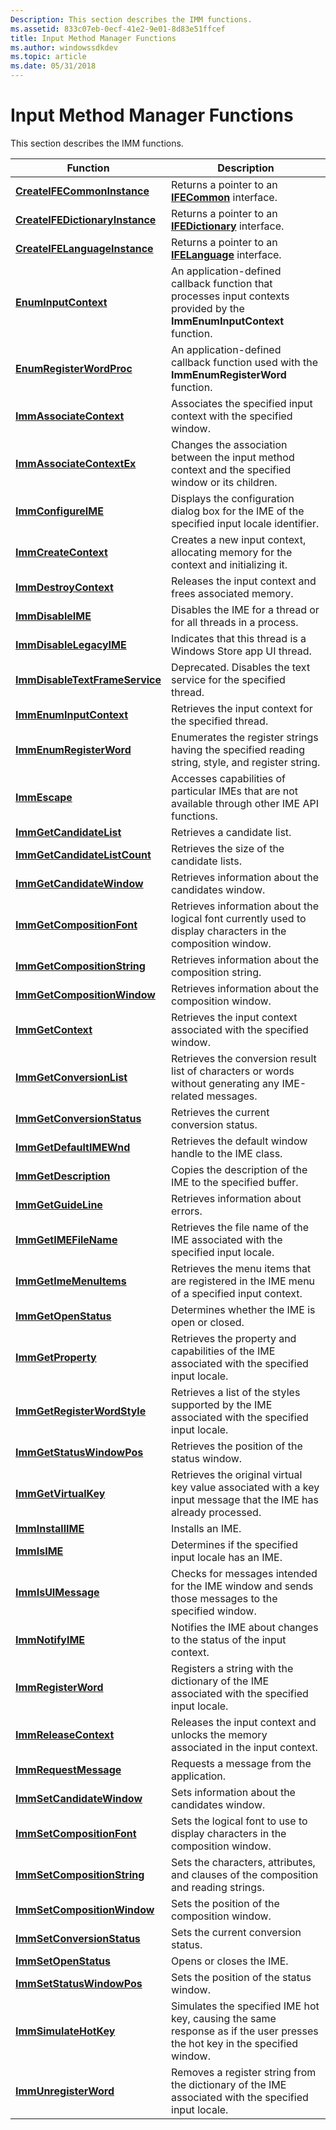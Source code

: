 ```yaml
---
Description: This section describes the IMM functions.
ms.assetid: 833c07eb-0ecf-41e2-9e01-8d83e51ffcef
title: Input Method Manager Functions
ms.author: windowssdkdev
ms.topic: article
ms.date: 05/31/2018
---
```


# Input Method Manager Functions

This section describes the IMM functions.



| Function                                                           | Description                                                                                                                |
|--------------------------------------------------------------------|----------------------------------------------------------------------------------------------------------------------------|
| [**CreateIFECommonInstance**](/windows/desktop/api/msime/nf-msime-createifecommoninstance)         | Returns a pointer to an [**IFECommon**](/windows/desktop/api/Msime/nn-msime-ifecommon) interface.                                                          |
| [**CreateIFEDictionaryInstance**](/windows/desktop/api/msime/nf-msime-createifedictionaryinstance) | Returns a pointer to an [**IFEDictionary**](/windows/desktop/api/Msime/nn-msime-ifedictionary) interface.                                                  |
| [**CreateIFELanguageInstance**](/windows/desktop/api/msime/nf-msime-createifelanguageinstance)     | Returns a pointer to an [**IFELanguage**](/windows/desktop/api/Msime/nn-msime-ifelanguage) interface.                                                      |
| [**EnumInputContext**](/windows/desktop/api/Imm/nc-imm-imcenumproc)                       | An application-defined callback function that processes input contexts provided by the **ImmEnumInputContext** function.   |
| [**EnumRegisterWordProc**](/windows/desktop/api/Imm/nc-imm-registerwordenumproca)               | An application-defined callback function used with the **ImmEnumRegisterWord** function.                                   |
| [**ImmAssociateContext**](/windows/desktop/api/Imm/nf-imm-immassociatecontext)                 | Associates the specified input context with the specified window.                                                          |
| [**ImmAssociateContextEx**](/windows/desktop/api/Imm/nf-imm-immassociatecontextex)             | Changes the association between the input method context and the specified window or its children.                         |
| [**ImmConfigureIME**](/windows/desktop/api/Imm/nf-imm-immconfigureimea)                         | Displays the configuration dialog box for the IME of the specified input locale identifier.                                |
| [**ImmCreateContext**](/windows/desktop/api/Imm/nf-imm-immcreatecontext)                       | Creates a new input context, allocating memory for the context and initializing it.                                        |
| [**ImmDestroyContext**](/windows/desktop/api/Imm/nf-imm-immdestroycontext)                     | Releases the input context and frees associated memory.                                                                    |
| [**ImmDisableIME**](/windows/desktop/api/Imm/nf-imm-immdisableime)                             | Disables the IME for a thread or for all threads in a process.                                                             |
| [**ImmDisableLegacyIME**](/windows/desktop/api/Imm/nf-imm-immdisablelegacyime)                 | Indicates that this thread is a Windows Store app UI thread.                                                               |
| [**ImmDisableTextFrameService**](/windows/desktop/api/Imm/nf-imm-immdisabletextframeservice)   | Deprecated. Disables the text service for the specified thread.                                                            |
| [**ImmEnumInputContext**](/windows/desktop/api/Imm/nf-imm-immenuminputcontext)                 | Retrieves the input context for the specified thread.                                                                      |
| [**ImmEnumRegisterWord**](/windows/desktop/api/Imm/nf-imm-immenumregisterworda)                 | Enumerates the register strings having the specified reading string, style, and register string.                           |
| [**ImmEscape**](/windows/desktop/api/Imm/nf-imm-immescapea)                                     | Accesses capabilities of particular IMEs that are not available through other IME API functions.                           |
| [**ImmGetCandidateList**](/windows/desktop/api/Imm/nf-imm-immgetcandidatelista)                 | Retrieves a candidate list.                                                                                                |
| [**ImmGetCandidateListCount**](/windows/desktop/api/Imm/nf-imm-immgetcandidatelistcounta)       | Retrieves the size of the candidate lists.                                                                                 |
| [**ImmGetCandidateWindow**](/windows/desktop/api/Imm/nf-imm-immgetcandidatewindow)             | Retrieves information about the candidates window.                                                                         |
| [**ImmGetCompositionFont**](/windows/desktop/api/Imm/nf-imm-immgetcompositionfonta)             | Retrieves information about the logical font currently used to display characters in the composition window.               |
| [**ImmGetCompositionString**](/windows/desktop/api/Imm/nf-imm-immgetcompositionstringa)         | Retrieves information about the composition string.                                                                        |
| [**ImmGetCompositionWindow**](/windows/desktop/api/Imm/nf-imm-immgetcompositionwindow)         | Retrieves information about the composition window.                                                                        |
| [**ImmGetContext**](/windows/desktop/api/Imm/nf-imm-immgetcontext)                             | Retrieves the input context associated with the specified window.                                                          |
| [**ImmGetConversionList**](/windows/desktop/api/Imm/nf-imm-immgetconversionlista)               | Retrieves the conversion result list of characters or words without generating any IME-related messages.                   |
| [**ImmGetConversionStatus**](/windows/desktop/api/Imm/nf-imm-immgetconversionstatus)           | Retrieves the current conversion status.                                                                                   |
| [**ImmGetDefaultIMEWnd**](/windows/desktop/api/Imm/nf-imm-immgetdefaultimewnd)                 | Retrieves the default window handle to the IME class.                                                                      |
| [**ImmGetDescription**](/windows/desktop/api/Imm/nf-imm-immgetdescriptiona)                     | Copies the description of the IME to the specified buffer.                                                                 |
| [**ImmGetGuideLine**](/windows/desktop/api/Imm/nf-imm-immgetguidelinea)                         | Retrieves information about errors.                                                                                        |
| [**ImmGetIMEFileName**](/windows/desktop/api/Imm/nf-imm-immgetimefilenamea)                     | Retrieves the file name of the IME associated with the specified input locale.                                             |
| [**ImmGetImeMenuItems**](/windows/desktop/api/Imm/nf-imm-immgetimemenuitemsa)                   | Retrieves the menu items that are registered in the IME menu of a specified input context.                                 |
| [**ImmGetOpenStatus**](/windows/desktop/api/Imm/nf-imm-immgetopenstatus)                       | Determines whether the IME is open or closed.                                                                              |
| [**ImmGetProperty**](/windows/desktop/api/Imm/nf-imm-immgetproperty)                           | Retrieves the property and capabilities of the IME associated with the specified input locale.                             |
| [**ImmGetRegisterWordStyle**](/windows/desktop/api/Imm/nf-imm-immgetregisterwordstylea)         | Retrieves a list of the styles supported by the IME associated with the specified input locale.                            |
| [**ImmGetStatusWindowPos**](/windows/desktop/api/Imm/nf-imm-immgetstatuswindowpos)             | Retrieves the position of the status window.                                                                               |
| [**ImmGetVirtualKey**](/windows/desktop/api/Imm/nf-imm-immgetvirtualkey)                       | Retrieves the original virtual key value associated with a key input message that the IME has already processed.           |
| [**ImmInstallIME**](/windows/desktop/api/Imm/nf-imm-imminstallimea)                             | Installs an IME.                                                                                                           |
| [**ImmIsIME**](/windows/desktop/api/Imm/nf-imm-immisime)                                       | Determines if the specified input locale has an IME.                                                                       |
| [**ImmIsUIMessage**](/windows/desktop/api/Imm/nf-imm-immisuimessagea)                           | Checks for messages intended for the IME window and sends those messages to the specified window.                          |
| [**ImmNotifyIME**](/windows/desktop/api/Imm/nf-imm-immnotifyime)                               | Notifies the IME about changes to the status of the input context.                                                         |
| [**ImmRegisterWord**](/windows/desktop/api/Imm/nf-imm-immregisterworda)                         | Registers a string with the dictionary of the IME associated with the specified input locale.                              |
| [**ImmReleaseContext**](/windows/desktop/api/Imm/nf-imm-immreleasecontext)                     | Releases the input context and unlocks the memory associated in the input context.                                         |
| [**ImmRequestMessage**](/windows/desktop/api/Immdev/nf-immdev-immrequestmessagea)                     | Requests a message from the application.                                                                                   |
| [**ImmSetCandidateWindow**](/windows/desktop/api/Imm/nf-imm-immsetcandidatewindow)             | Sets information about the candidates window.                                                                              |
| [**ImmSetCompositionFont**](/windows/desktop/api/Imm/nf-imm-immsetcompositionfonta)             | Sets the logical font to use to display characters in the composition window.                                              |
| [**ImmSetCompositionString**](/windows/desktop/api/Imm/nf-imm-immsetcompositionstringa)         | Sets the characters, attributes, and clauses of the composition and reading strings.                                       |
| [**ImmSetCompositionWindow**](/windows/desktop/api/Imm/nf-imm-immsetcompositionwindow)         | Sets the position of the composition window.                                                                               |
| [**ImmSetConversionStatus**](/windows/desktop/api/Imm/nf-imm-immsetconversionstatus)           | Sets the current conversion status.                                                                                        |
| [**ImmSetOpenStatus**](/windows/desktop/api/Imm/nf-imm-immsetopenstatus)                       | Opens or closes the IME.                                                                                                   |
| [**ImmSetStatusWindowPos**](/windows/desktop/api/Imm/nf-imm-immsetstatuswindowpos)             | Sets the position of the status window.                                                                                    |
| [**ImmSimulateHotKey**](/windows/desktop/api/Imm/nf-imm-immsimulatehotkey)                     | Simulates the specified IME hot key, causing the same response as if the user presses the hot key in the specified window. |
| [**ImmUnregisterWord**](/windows/desktop/api/Imm/nf-imm-immunregisterworda)                     | Removes a register string from the dictionary of the IME associated with the specified input locale.                       |



 

 

 



